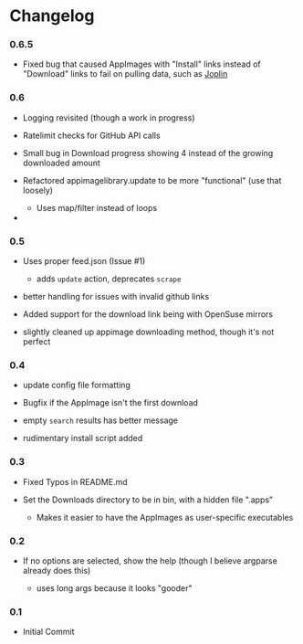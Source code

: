 # Changelog

### 0.6.5

- Fixed bug that caused AppImages with "Install" links instead of "Download" links to fail on pulling data, such as [Joplin](https://appimage.github.io/Joplin/)

### 0.6

- Logging revisited (though a work in progress)

- Ratelimit checks for GitHub API calls

- Small bug in Download progress showing 4 instead of the growing downloaded amount

- Refactored appimagelibrary.update to be more "functional" (use that loosely)
  
  - Uses map/filter instead of loops

- 

### 0.5

- Uses proper feed.json (Issue #1)
  
  - adds `update` action, deprecates `scrape`

- better handling for issues with invalid github links

- Added support for the download link being with OpenSuse mirrors

- slightly cleaned up appimage downloading method, though it's not perfect

### 0.4

- update config file formatting

- Bugfix if the AppImage isn't the first download

- empty `search` results has better message

- rudimentary install script added

### 0.3

- Fixed Typos in README.md

- Set the Downloads directory to be in bin, with a hidden file ".apps"
  
  - Makes it easier to have the AppImages as user-specific executables

### 0.2

- If no options are selected, show the help (though I believe argparse already does this)
  
  - uses long args because it looks "gooder"

### 0.1

- Initial Commit
